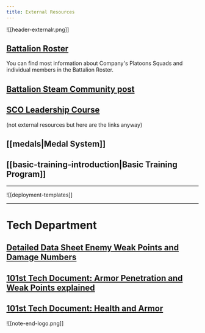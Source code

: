 ```yaml
---
title: External Resources
---
```

![[header-externalr.png]]
## [Battalion Roster](https://docs.google.com/spreadsheets/d/1D1jGrBB1qZpftDeHL7laI_1r4HBO2NDjnYSBF-NVh4s/edit?usp=sharing)
You can find most information about Company's Platoons Squads and individual members in the Battalion Roster.

## [Battalion Steam Community post](https://steamcommunity.com/sharedfiles/filedetails/?id=3254089053 "https://steamcommunity.com/sharedfiles/filedetails/?id=3254089053")


## [SCO Leadership Course](https://docs.google.com/document/d/1rhKn3eonk-LN9OF9oenVpCNp7glfQvC7EBzkkngjwCc/edit?usp=sharing)


(not external resources but here are the links anyway)
## [[medals|Medal System]]


## [[basic-training-introduction|Basic Training Program]]

***

![[deployment-templates]]

***
# Tech Department
## [Detailed Data Sheet Enemy Weak Points and Damage Numbers](https://docs.google.com/spreadsheets/d/e/2PACX-1vRBrOIXQIYaOBNw8v9zRX4Qj8BDP0xaMTAzGhL1Tv6QxOU43RXM_ByDHwk4xw_HRjsCXhpif-jUlQAn/pubhtml)

## [101st Tech Document:  Armor Penetration and Weak Points explained](https://docs.google.com/document/d/1uBE9SS0gcKGBTMJQ02LuG0LV79A2OtrJipnDjtRZVSk/edit?usp=sharing)

## [101st Tech Document: Health and Armor](https://docs.google.com/document/d/12fqZmm1_1GoQFq-aabzwHPujTtprDQ4ua5nC_ck-mPU/edit?usp=sharing)


![[note-end-logo.png]]